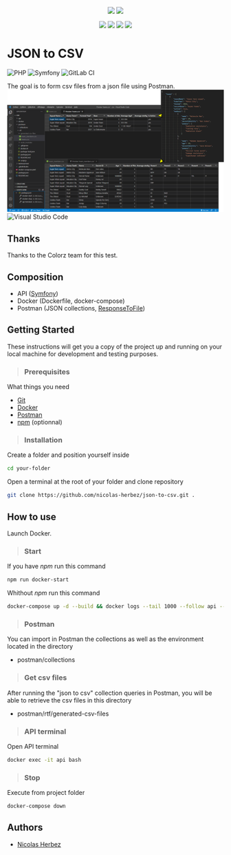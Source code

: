 <p align="center">
    <img src="https://img.shields.io/badge/pipeline-passed-green" />
    <img src="https://img.shields.io/badge/coverage-100%25-green" />
</p>
<p align="center">
    <img src="https://img.shields.io/badge/PHP-7.4-blue" />
    <img src="https://img.shields.io/badge/Symfony-5.4-blue" />
    <img src="https://img.shields.io/badge/MySQL-8-blue" />
    <img src="https://img.shields.io/badge/phpMyAdmin-5.2-blue" />
</p>

# JSON to CSV
![PHP](https://img.shields.io/badge/php-%23777BB4.svg?style=for-the-badge&logo=php&logoColor=white)
![Symfony](https://img.shields.io/badge/symfony-%23000000.svg?style=for-the-badge&logo=symfony&logoColor=white)
![GitLab CI](https://img.shields.io/badge/gitlab%20ci-%23181717.svg?style=for-the-badge&logo=gitlab&logoColor=white)
<!-- https://github.com/Ileriayo/markdown-badges -->

The goal is to form csv files from a json file using Postman.
![json-to-csv.png](https://github.com/nicolas-herbez/json-to-csv/blob/main/json-to-csv.png?raw=true)
![Visual Studio Code](https://img.shields.io/badge/Visual%20Studio%20Code-0078d7.svg?style=for-the-badge&logo=visual-studio-code&logoColor=white)

## Thanks

Thanks to the Colorz team for this test.

## Composition

* API (<a href="https://symfony.com/" target="_blanc">Symfony</a>)
* Docker (Dockerfile, docker-compose)
* Postman (JSON collections, <a href="https://github.com/sivcan/ResponseToFile-Postman" target="_blanc">ResponseToFile</a>)

## Getting Started

These instructions will get you a copy of the project up and running on your local machine for development and testing purposes.

> ### Prerequisites

What things you need

* <a href="https://git-scm.com/downloads" target="_blanc">Git</a>
* <a href="https://www.docker.com/get-started" target="_blanc">Docker</a>
* <a href="https://www.postman.com/downloads" target="_blanc">Postman</a>
* <a href="https://docs.npmjs.com/downloading-and-installing-node-js-and-npm" target="_blanc">npm</a> (optionnal)

> ### Installation

Create a folder and position yourself inside
```bash
cd your-folder
```

Open a terminal at the root of your folder and clone repository
```bash
git clone https://github.com/nicolas-herbez/json-to-csv.git .
```

## How to use

Launch Docker.

> ### Start

If you have *npm* run this command
```bash
npm run docker-start
```

Whithout *npm* run this command
```bash
docker-compose up -d --build && docker logs --tail 1000 --follow api --details
```

> ### Postman

You can import in Postman the collections as well as the environment located in the directory
* postman/collections

> ### Get csv files

After running the "json to csv" collection queries in Postman, you will be able to retrieve the csv files in this directory
* postman/rtf/generated-csv-files

> ### API terminal

Open API terminal
```bash
docker exec -it api bash
```

> ### Stop

Execute from project folder
```bash
docker-compose down
```

## Authors

* [Nicolas Herbez](https://github.com/nicolas-herbez)

